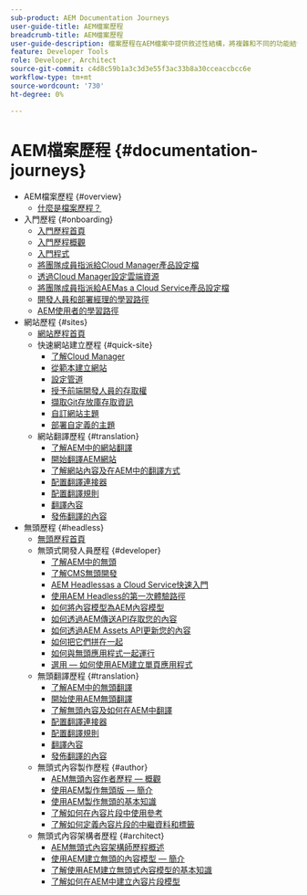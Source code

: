 ```yaml
---
sub-product: AEM Documentation Journeys
user-guide-title: AEM檔案歷程
breadcrumb-title: AEM檔案歷程
user-guide-description: 檔案歷程在AEM檔案中提供敘述性結構，將複雜和不同的功能結合在一起，以最佳實務方式解決業務目標。 歷程是以AEM初學者為核心而設計，會介紹概念和功能，以達成從A到Z的目標。
feature: Developer Tools
role: Developer, Architect
source-git-commit: c4d8c59b1a3c3d3e55f3ac33b8a30cceaccbcc6e
workflow-type: tm+mt
source-wordcount: '730'
ht-degree: 0%

---
```



# AEM檔案歷程 {#documentation-journeys}

<!--
Please note that all links to other guides need to be absolute references with leading protocol and domain since SCCM does not allow pages to be referenced with relative links in multiple ToCs.
-->

+ AEM檔案歷程 {#overview}
   + [什麼是檔案歷程？](home.md)
+ 入門歷程 {#onboarding}
   + [入門歷程首頁](https://experienceleague.adobe.com/docs/experience-manager-cloud-service/journey-onboarding/home.html)
   + [入門歷程概觀](https://experienceleague.adobe.com/docs/experience-manager-cloud-service/journey-onboarding/onboarding/onboarding-journey-overview.html)
   + [入門程式](https://experienceleague.adobe.com/docs/experience-manager-cloud-service/journey-onboarding/onboarding/get-started-onboarding-journey.html)
   + [將團隊成員指派給Cloud Manager產品設定檔](https://experienceleague.adobe.com/docs/experience-manager-cloud-service/journey-onboarding/onboarding/assign-team-members-cloud-manager.html)
   + [透過Cloud Manager設定雲端資源](https://experienceleague.adobe.com/docs/experience-manager-cloud-service/journey-onboarding/onboarding/setup-cloud-resources-via-cloud-manager.html)
   + [將團隊成員指派給AEMas a Cloud Service產品設定檔](https://experienceleague.adobe.com/docs/experience-manager-cloud-service/journey-onboarding/onboarding/assign-team-members-aem-cloud-service.html)
   + [開發人員和部署經理的學習路徑](https://experienceleague.adobe.com/docs/experience-manager-cloud-service/journey-onboarding/onboarding/learning-path-developers-deploymentmanagers.html)
   + [AEM使用者的學習路徑](https://experienceleague.adobe.com/docs/experience-manager-cloud-service/journey-onboarding/onboarding/learning-path-aem-users.html)
+ 網站歷程 {#sites}
   + [網站歷程首頁](https://experienceleague.adobe.com/docs/experience-manager-cloud-service/sites-journey/home.html)
   + 快速網站建立歷程 {#quick-site}
      + [了解Cloud Manager](https://experienceleague.adobe.com/docs/experience-manager-cloud-service/sites-journey/quick-site/cloud-manager.html)
      + [從範本建立網站](https://experienceleague.adobe.com/docs/experience-manager-cloud-service/sites-journey/quick-site/create-site.html)
      + [設定管道](https://experienceleague.adobe.com/docs/experience-manager-cloud-service/sites-journey/quick-site/pipeline-setup.html)
      + [授予前端開發人員的存取權](https://experienceleague.adobe.com/docs/experience-manager-cloud-service/sites-journey/quick-site/grant-access.html)
      + [擷取Git存放庫存取資訊](https://experienceleague.adobe.com/docs/experience-manager-cloud-service/sites-journey/quick-site/retrieve-access.html)
      + [自訂網站主題](https://experienceleague.adobe.com/docs/experience-manager-cloud-service/sites-journey/quick-site/customize-theme.html)
      + [部署自定義的主題](https://experienceleague.adobe.com/docs/experience-manager-cloud-service/sites-journey/quick-site/deploy-theme.html)
   + 網站翻譯歷程 {#translation}
      + [了解AEM中的網站翻譯](https://experienceleague.adobe.com/docs/experience-manager-cloud-service/sites-journey/translation/overview.html)
      + [開始翻譯AEM網站](https://experienceleague.adobe.com/docs/experience-manager-cloud-service/sites-journey/translation/getting-started.html)
      + [了解網站內容及在AEM中的翻譯方式](https://experienceleague.adobe.com/docs/experience-manager-cloud-service/sites-journey/translation/learn-about.html)
      + [配置翻譯連接器](https://experienceleague.adobe.com/docs/experience-manager-cloud-service/sites-journey/translation/configure-connector.html)
      + [配置翻譯規則](https://experienceleague.adobe.com/docs/experience-manager-cloud-service/sites-journey/translation/translation-rules.html)
      + [翻譯內容](https://experienceleague.adobe.com/docs/experience-manager-cloud-service/sites-journey/translation/translate-content.html)
      + [發佈翻譯的內容](https://experienceleague.adobe.com/docs/experience-manager-cloud-service/sites-journey/translation/publish-content.html)
+ 無頭歷程 {#headless}
   + [無頭歷程首頁](https://experienceleague.adobe.com/docs/experience-manager-cloud-service/headless-journey/home.html)
   + 無頭式開發人員歷程 {#developer}
      + [了解AEM中的無頭](https://experienceleague.adobe.com/docs/experience-manager-cloud-service/headless-journey/developer/overview.html)
      + [了解CMS無頭開發](https://experienceleague.adobe.com/docs/experience-manager-cloud-service/headless-journey/developer/learn-about.html)
      + [AEM Headlessas a Cloud Service快速入門](https://experienceleague.adobe.com/docs/experience-manager-cloud-service/headless-journey/developer/getting-started.html)
      + [使用AEM Headless的第一次體驗路徑](https://experienceleague.adobe.com/docs/experience-manager-cloud-service/headless-journey/developer/path-to-first-experience.html)
      + [如何將內容模型為AEM內容模型](https://experienceleague.adobe.com/docs/experience-manager-cloud-service/headless-journey/developer/model-your-content.html)
      + [如何透過AEM傳送API存取您的內容](https://experienceleague.adobe.com/docs/experience-manager-cloud-service/headless-journey/developer/access-your-content.html)
      + [如何透過AEM Assets API更新您的內容](https://experienceleague.adobe.com/docs/experience-manager-cloud-service/headless-journey/developer/update-your-content.html)
      + [如何把它們拼在一起](https://experienceleague.adobe.com/docs/experience-manager-cloud-service/headless-journey/developer/put-it-all-together.html)
      + [如何與無頭應用程式一起運行](https://experienceleague.adobe.com/docs/experience-manager-cloud-service/headless-journey/developer/go-live.html)
      + [選用 — 如何使用AEM建立單頁應用程式](https://experienceleague.adobe.com/docs/experience-manager-cloud-service/headless-journey/developer/create-spa.html)
   + 無頭翻譯歷程 {#translation}
      + [了解AEM中的無頭翻譯](https://experienceleague.adobe.com/docs/experience-manager-cloud-service/headless-journey/translation/overview.html)
      + [開始使用AEM無頭翻譯](https://experienceleague.adobe.com/docs/experience-manager-cloud-service/headless-journey/translation/getting-started.html)
      + [了解無頭內容及如何在AEM中翻譯](https://experienceleague.adobe.com/docs/experience-manager-cloud-service/headless-journey/translation/learn-about.html)
      + [配置翻譯連接器](https://experienceleague.adobe.com/docs/experience-manager-cloud-service/headless-journey/translation/configure-connector.html)
      + [配置翻譯規則](https://experienceleague.adobe.com/docs/experience-manager-cloud-service/headless-journey/translation/translation-rules.html)
      + [翻譯內容](https://experienceleague.adobe.com/docs/experience-manager-cloud-service/headless-journey/translation/translate-content.html)
      + [發佈翻譯的內容](https://experienceleague.adobe.com/docs/experience-manager-cloud-service/headless-journey/translation/publish-content.html)
   + 無頭式內容製作歷程 {#author}
      + [AEM無頭內容作者歷程 — 概觀](https://experienceleague.adobe.com/docs/experience-manager-cloud-service/headless-journey/author/overview.html)
      + [使用AEM製作無頭版 — 簡介](https://experienceleague.adobe.com/docs/experience-manager-cloud-service/headless-journey/author/introduction.html)
      + [使用AEM製作無頭的基本知識](https://experienceleague.adobe.com/docs/experience-manager-cloud-service/headless-journey/author/basics.html)
      + [了解如何在內容片段中使用參考](https://experienceleague.adobe.com/docs/experience-manager-cloud-service/headless-journey/author/references.html)
      + [了解如何定義內容片段的中繼資料和標籤](https://experienceleague.adobe.com/docs/experience-manager-cloud-service/headless-journey/author/metadata-tagging.html)
   + 無頭式內容架構者歷程 {#architect}
      + [AEM無頭式內容架構師歷程概述](https://experienceleague.adobe.com/docs/experience-manager-cloud-service/headless-journey/architect/overview.html)
      + [使用AEM建立無頭的內容模型 — 簡介](https://experienceleague.adobe.com/docs/experience-manager-cloud-service/headless-journey/architect/introduction.html)
      + [了解使用AEM建立無頭式內容模型的基本知識](https://experienceleague.adobe.com/docs/experience-manager-cloud-service/headless-journey/architect/basics.html)
      + [了解如何在AEM中建立內容片段模型](https://experienceleague.adobe.com/docs/experience-manager-cloud-service/headless-journey/architect/model-structure.html)
